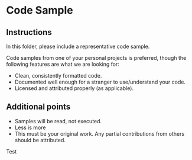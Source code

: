 Code Sample
============

Instructions
-------------

In this folder, please include a representative code sample.

Code samples from one of your personal projects is preferred, though the following features are what we are looking for:

* Clean, consistently formatted code.
* Documented well enough for a stranger to use/understand your code. 
* Licensed and attributed properly (as applicable). 

Additional points
------------------

* Samples will be read, not executed.  
* Less is more
* This must be your original work. Any partial contributions from others should be attributed. 


 
Test